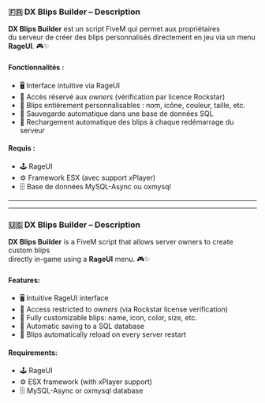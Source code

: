 ### 🇫🇷 DX Blips Builder – Description

**DX Blips Builder** est un script FiveM qui permet aux propriétaires  
du serveur de créer des blips personnalisés directement en jeu via un menu **RageUI**. 🎮✨

#### Fonctionnalités :
- 🖥️ Interface intuitive via RageUI  
- 🔐 Accès réservé aux *owners* (vérification par licence Rockstar)  
- 🎨 Blips entièrement personnalisables : nom, icône, couleur, taille, etc.  
- 💾 Sauvegarde automatique dans une base de données SQL  
- 🔄 Rechargement automatique des blips à chaque redémarrage du serveur  

#### Requis :
- 🕹️ RageUI  
- ⚙️ Framework ESX (avec support xPlayer)  
- 🗄️ Base de données MySQL-Async ou oxmysql
  
_________________________________________________________
_________________________________________________________


### 🇺🇸 DX Blips Builder – Description

**DX Blips Builder** is a FiveM script that allows server owners to create custom blips  
directly in-game using a **RageUI** menu. 🎮✨

#### Features:
- 🖥️ Intuitive RageUI interface  
- 🔐 Access restricted to *owners* (via Rockstar license verification)  
- 🎨 Fully customizable blips: name, icon, color, size, etc.  
- 💾 Automatic saving to a SQL database  
- 🔄 Blips automatically reload on every server restart  

#### Requirements:
- 🕹️ RageUI  
- ⚙️ ESX framework (with xPlayer support)  
- 🗄️ MySQL-Async or oxmysql database  

